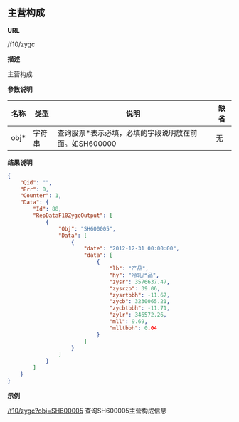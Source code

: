 
## 主营构成

**URL**

/f10/zygc

**描述**

主营构成

**参数说明**

|名称|类型|说明|缺省|
| -------- | -------- | -------- | -------- |
|obj\*|字符串|查询股票\*表示必填，必填的字段说明放在前面。如SH600000|无|


**结果说明**

```json
{
    "Qid": "",
    "Err": 0,
    "Counter": 1,
    "Data": {
        "Id": 88,
        "RepDataF10ZygcOutput": [
            {
                "Obj": "SH600005",
                "Data": [
                    {
                        "date": "2012-12-31 00:00:00",
                        "data": [
                            {
                                "lb": "产品",
                                "hy": "冷轧产品",
                                "zysr": 3576637.47,
                                "zysrzb": 39.06,
                                "zysrtbbh": -11.67,
                                "zycb": 3230065.21,
                                "zycbtbbh": -11.71,
                                "zylr": 346572.26,
                                "mll": 9.69,
                                "mlltbbh": 0.04
                            }
                        ]
                    }
                ]
            }
        ]
    }
}
```

**示例**

[/f10/zygc?obj=SH600005]($APIHOST$/f10/zygc?obj=SH600005)
查询SH600005主营构成信息

